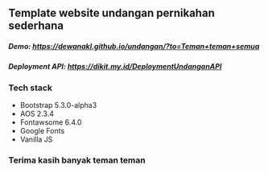 ## Template website undangan pernikahan sederhana

##### Demo: https://dewanakl.github.io/undangan/?to=Teman+teman+semua

##### Deployment API: https://dikit.my.id/DeploymentUndanganAPI

### Tech stack
- Bootstrap 5.3.0-alpha3
- AOS 2.3.4
- Fontawsome 6.4.0
- Google Fonts
- Vanilla JS

### Terima kasih banyak teman teman
